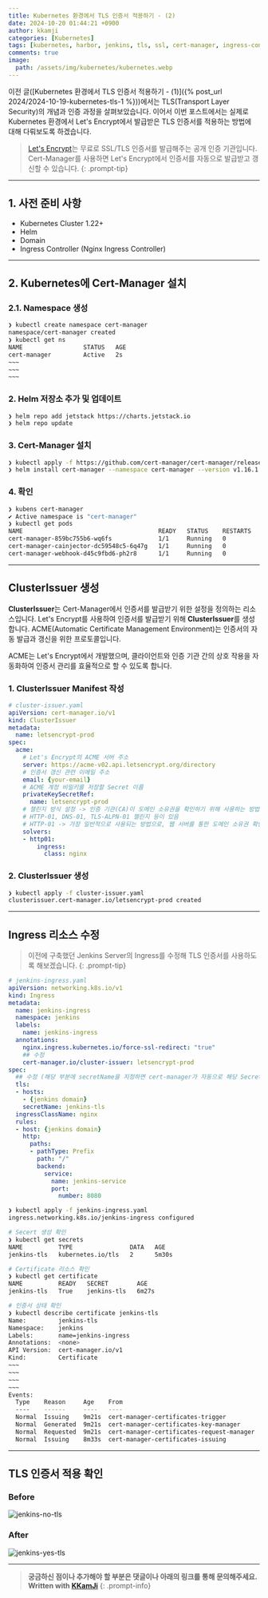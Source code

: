 ```yaml
---
title: Kubernetes 환경에서 TLS 인증서 적용하기 - (2)
date: 2024-10-20 01:44:21 +0900
author: kkamji
categories: [Kubernetes]
tags: [kubernetes, harbor, jenkins, tls, ssl, cert-manager, ingress-controller]     # TAG names should always be lowercase
comments: true
image:
  path: /assets/img/kubernetes/kubernetes.webp
---
```


이전 글([Kubernetes 환경에서 TLS 인증서 적용하기 - (1)]({% post_url 2024/2024-10-19-kubernetes-tls-1 %}))에서는 TLS(Transport Layer Security)의 개념과 인증 과정을 살펴보았습니다. 이어서 이번 포스트에서는 실제로 Kubernetes 환경에서 Let's Encrypt에서 발급받은 TLS 인증서를 적용하는 방법에 대해 다뤄보도록 하겠습니다.

> [Let's Encrypt](https://letsencrypt.org/)는 무료로 SSL/TLS 인증서를 발급해주는 공개 인증 기관입니다. Cert-Manager를 사용하면 Let's Encrypt에서 인증서를 자동으로 발급받고 갱신할 수 있습니다.
{: .prompt-tip}

---

## 1. 사전 준비 사항

- Kubernetes Cluster 1.22+
- Helm
- Domain
- Ingress Controller (Nginx Ingress Controller)

---

## 2. Kubernetes에 Cert-Manager 설치

### 2.1. Namespace 생성

```bash
❯ kubectl create namespace cert-manager
namespace/cert-manager created
❯ kubectl get ns
NAME                 STATUS   AGE
cert-manager         Active   2s
~~~
~~~
~~~
```

### 2. Helm 저장소 추가 및 업데이트

```bash
❯ helm repo add jetstack https://charts.jetstack.io
❯ helm repo update
```

### 3. Cert-Manager 설치

```bash
❯ kubectl apply -f https://github.com/cert-manager/cert-manager/releases/download/v1.16.1/cert-manager.crds.yaml
❯ helm install cert-manager --namespace cert-manager --version v1.16.1 jetstack/cert-manager
```

### 4. 확인

```bash
❯ kubens cert-manager
✔ Active namespace is "cert-manager"
❯ kubectl get pods
NAME                                      READY   STATUS    RESTARTS   AGE
cert-manager-859bc755b6-wq6fs             1/1     Running   0          6m38s
cert-manager-cainjector-dc59548c5-6q47g   1/1     Running   0          6m38s
cert-manager-webhook-d45c9fbd6-ph2r8      1/1     Running   0          6m38s
```

---

## ClusterIssuer 생성

**ClusterIssuer**는 Cert-Manager에서 인증서를 발급받기 위한 설정을 정의하는 리소스입니다. Let's Encrypt를 사용하여 인증서를 발급받기 위해 **ClusterIssuer**를 생성합니다. ACME(Automatic Certificate Management Environment)는 인증서의 자동 발급과 갱신을 위한 프로토콜입니다.  

ACME는 Let's Encrypt에서 개발했으며, 클라이언트와 인증 기관 간의 상호 작용을 자동화하여 인증서 관리를 효율적으로 할 수 있도록 합니다.

### 1. ClusterIssuer Manifest 작성

```yaml
# cluster-issuer.yaml
apiVersion: cert-manager.io/v1
kind: ClusterIssuer
metadata:
  name: letsencrypt-prod
spec:
  acme:
    # Let's Encrypt의 ACME 서버 주소
    server: https://acme-v02.api.letsencrypt.org/directory
    # 인증서 갱신 관련 이메일 주소
    email: {your-email}
    # ACME 계정 비밀키를 저장할 Secret 이름
    privateKeySecretRef:
      name: letsencrypt-prod
    # 챌린지 방식 설정 -> 인증 기관(CA)이 도메인 소유권을 확인하기 위해 사용하는 방법 지정
    # HTTP-01, DNS-01, TLS-ALPN-01 챌린지 등이 있음
    # HTTP-01 -> 가장 일반적으로 사용되는 방법으로, 웹 서버를 통한 도메인 소유권 확인
    solvers:
    - http01:
        ingress:
          class: nginx
```

### 2. ClusterIssuer 생성

```bash
❯ kubectl apply -f cluster-issuer.yaml
clusterissuer.cert-manager.io/letsencrypt-prod created
```

---

## Ingress 리소스 수정

> 이전에 구축했던 Jenkins Server의 Ingress를 수정해 TLS 인증서를 사용하도록 해보겠습니다.
{: .prompt-tip}

```yaml
# jenkins-ingress.yaml
apiVersion: networking.k8s.io/v1
kind: Ingress
metadata:
  name: jenkins-ingress
  namespace: jenkins
  labels:
    name: jenkins-ingress
  annotations:
    nginx.ingress.kubernetes.io/force-ssl-redirect: "true"
    ## 수정
    cert-manager.io/cluster-issuer: letsencrypt-prod
spec:
  ## 수정 (해당 부분에 secretName을 지정하면 cert-manager가 자동으로 해당 Secret을 생성하고 관리)
  tls:
  - hosts:
    - {jenkins domain}
    secretName: jenkins-tls
  ingressClassName: nginx
  rules:
  - host: {jenkins domain}
    http:
      paths:
      - pathType: Prefix
        path: "/"
        backend:
          service:
            name: jenkins-service
            port: 
              number: 8080
```

```bash
❯ kubectl apply -f jenkins-ingress.yaml
ingress.networking.k8s.io/jenkins-ingress configured

# Secert 생성 확인
❯ kubectl get secrets
NAME          TYPE                DATA   AGE
jenkins-tls   kubernetes.io/tls   2      5m30s

# Certificate 리소스 확인
❯ kubectl get certificate
NAME          READY   SECRET        AGE
jenkins-tls   True    jenkins-tls   6m27s

# 인증서 상태 확인
❯ kubectl describe certificate jenkins-tls
Name:         jenkins-tls
Namespace:    jenkins
Labels:       name=jenkins-ingress
Annotations:  <none>
API Version:  cert-manager.io/v1
Kind:         Certificate
~~~
~~~
~~~
~~~
Events:
  Type    Reason     Age    From                                       Message
  ----    ------     ----   ----                                       -------
  Normal  Issuing    9m21s  cert-manager-certificates-trigger          Issuing certificate as Secret does not exist
  Normal  Generated  9m21s  cert-manager-certificates-key-manager      Stored new private key in temporary Secret resource "jenkins-tls-k9nkx"
  Normal  Requested  9m21s  cert-manager-certificates-request-manager  Created new CertificateRequest resource "jenkins-tls-1"
  Normal  Issuing    8m33s  cert-manager-certificates-issuing          The certificate has been successfully issued
```

---

## TLS 인증서 적용 확인

### Before

![jenkins-no-tls](/assets/img/ci-cd/jenkins/no-tls.png)

### After

![jenkins-yes-tls](/assets/img/ci-cd/jenkins/yes-tls.png)

---
> **궁금하신 점이나 추가해야 할 부분은 댓글이나 아래의 링크를 통해 문의해주세요.**  
> **Written with [KKamJi](https://www.linkedin.com/in/taejikim/)**
{: .prompt-info}
